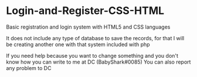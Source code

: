 # Login-and-Register-CSS-HTML

Basic registration and login system with HTML5 and CSS languages

It does not include any type of database to save the records, for that I will be creating another one with that system included with php

If you need help because you want to change something and you don't know how you can write to me at DC 
(BabyShark#0085)
You can also report any problem to DC
